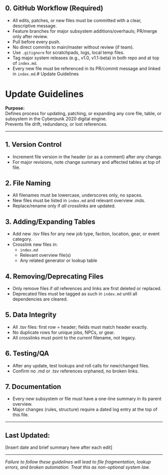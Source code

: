 ## 0. GitHub Workflow (Required)

- All edits, patches, or new files must be committed with a clear, descriptive message.
- Feature branches for major subsystem additions/overhauls; PR/merge only after review.
- Pull before every push.  
- No direct commits to main/master without review (if team).
- Use `.gitignore` for scratchpads, logs, local temp files.
- Tag major system releases (e.g., v1.0, v1.1-beta) in both repo and at top of `index.md`.
- Every new file must be referenced in its PR/commit message and linked in `index.md`.# Update Guidelines
# Update Guidelines
**Purpose:**  
Defines process for updating, patching, or expanding any core file, table, or subsystem in the Cyberpunk 2020 digital engine.  
Prevents file drift, redundancy, or lost references.

---

## 1. **Version Control**
- Increment file version in the header (or as a comment) after *any* change.
- For major revisions, note change summary and affected tables at top of file.

## 2. **File Naming**
- All filenames must be lowercase, underscores only, no spaces.
- New files must be listed in `index.md` and relevant overview .mds.
- Replace/rename only if *all* crosslinks are updated.

## 3. **Adding/Expanding Tables**
- Add new .tsv files for any new job type, faction, location, gear, or event category.
- Crosslink new files in:
  - `index.md`
  - Relevant overview file(s)
  - Any related generator or lookup table

## 4. **Removing/Deprecating Files**
- Only remove files if *all* references and links are first deleted or replaced.
- Deprecated files must be tagged as such in `index.md` until all dependencies are cleared.

## 5. **Data Integrity**
- All .tsv files: first row = header; fields must match header exactly.
- No duplicate rows for unique jobs, NPCs, or gear.
- All crosslinks must point to the *current* filename, not legacy.

## 6. **Testing/QA**
- After any update, test lookups and roll calls for new/changed files.
- Confirm no .md or .tsv references orphaned, no broken links.

## 7. **Documentation**
- Every new subsystem or file must have a one-line summary in its parent overview.
- Major changes (rules, structure) require a dated log entry at the top of this file.

---

## **Last Updated:**  
[Insert date and brief summary here after each edit]

---

*Failure to follow these guidelines will lead to file fragmentation, lookup errors, and broken automation. Treat this as non-optional system law.*